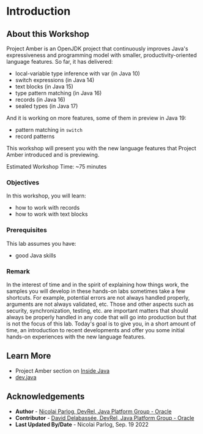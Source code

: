 # Introduction

## About this Workshop

Project Amber is an OpenJDK project that continuously improves Java's expressiveness and programming model with smaller, productivity-oriented language features.
So far, it has delivered:

* local-variable type inference with var (in Java 10)
* switch expressions (in Java 14)
* text blocks (in Java 15)
* type pattern matching (in Java 16)
* records (in Java 16)
* sealed types (in Java 17)

And it is working on more features, some of them in preview in Java 19:

* pattern matching in `switch`
* record patterns

This workshop will present you with the new language features that Project Amber introduced and is previewing.

Estimated Workshop Time: ~75 minutes

### Objectives

In this workshop, you will learn:

* how to work with records
* how to work with text blocks

### Prerequisites

This lab assumes you have:

* good Java skills

### Remark

In the interest of time and in the spirit of explaining how things work, the samples you will develop in these hands-on labs sometimes take a few shortcuts.
For example, potential errors are not always handled properly, arguments are not always validated, etc.
Those and other aspects such as security, synchronization, testing, etc. are important matters that should always be properly handled in any code that will go into production but that is not the focus of this lab.
Today's goal is to give you, in a short amount of time, an introduction to recent developments and offer you some initial hands-on experiences with the new language features.

## Learn More

* Project Amber section on [Inside Java](https://inside.java/tag/amber)
* [dev.java](https://dev.java)


## Acknowledgements

* **Author** - [Nicolai Parlog, DevRel, Java Platform Group - Oracle](https://nipafx.dev/)
* **Contributor** -  [David Delabassée, DevRel, Java Platform Group - Oracle](https://twitter.com/delabassee)
* **Last Updated By/Date** - Nicolai Parlog, Sep. 19 2022
